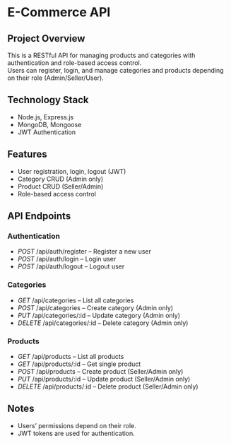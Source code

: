 # E-Commerce API

## Project Overview
This is a RESTful API for managing products and categories with authentication and role-based access control.  
Users can register, login, and manage categories and products depending on their role (Admin/Seller/User).

## Technology Stack
- Node.js, Express.js
- MongoDB, Mongoose
- JWT Authentication

## Features
- User registration, login, logout (JWT)  
- Category CRUD (Admin only)  
- Product CRUD (Seller/Admin)  
- Role-based access control

## API Endpoints

### Authentication
- *POST* /api/auth/register – Register a new user  
- *POST* /api/auth/login – Login user  
- *POST* /api/auth/logout – Logout user  

### Categories
- *GET* /api/categories – List all categories  
- *POST* /api/categories – Create category (Admin only)  
- *PUT* /api/categories/:id – Update category (Admin only)  
- *DELETE* /api/categories/:id – Delete category (Admin only)  

### Products
- *GET* /api/products – List all products  
- *GET* /api/products/:id – Get single product  
- *POST* /api/products – Create product (Seller/Admin only)  
- *PUT* /api/products/:id – Update product (Seller/Admin only)  
- *DELETE* /api/products/:id – Delete product (Seller/Admin only)  

## Notes
- Users’ permissions depend on their role.  
- JWT tokens are used for authentication.
